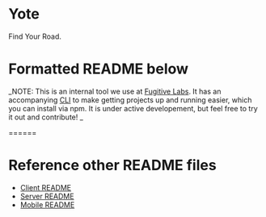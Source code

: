Yote
======

Find Your Road.

# Formatted README below

_NOTE:  This is an internal tool we use at [Fugitive Labs](www.fugitivelabs.com). It has an accompanying [CLI](https://www.npmjs.com/package/yote) to make getting projects up and running easier, which you can install via npm. It is under active developement, but feel free to try it out and contribute!  _

======

# Reference other README files

- [Client README](https://github.com/fugitivelabs/yote/tree/master/client/README.md)
- [Server README](https://github.com/fugitivelabs/yote/tree/master/server/README.md)
- [Mobile README](https://github.com/fugitivelabs/yote/tree/master/mobile/README.md)
